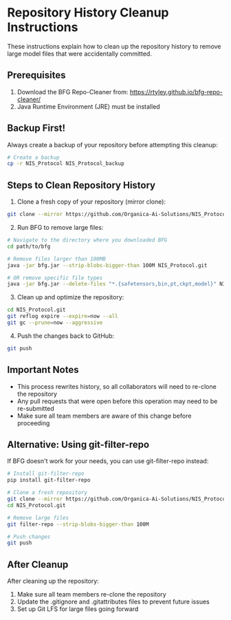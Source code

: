 # Repository History Cleanup Instructions

These instructions explain how to clean up the repository history to remove large model files that were accidentally committed.

## Prerequisites

1. Download the BFG Repo-Cleaner from: https://rtyley.github.io/bfg-repo-cleaner/
2. Java Runtime Environment (JRE) must be installed

## Backup First!

Always create a backup of your repository before attempting this cleanup:

```bash
# Create a backup
cp -r NIS_Protocol NIS_Protocol_backup
```

## Steps to Clean Repository History

1. Clone a fresh copy of your repository (mirror clone):

```bash
git clone --mirror https://github.com/Organica-Ai-Solutions/NIS_Protocol.git NIS_Protocol.git
```

2. Run BFG to remove large files:

```bash
# Navigate to the directory where you downloaded BFG
cd path/to/bfg

# Remove files larger than 100MB
java -jar bfg.jar --strip-blobs-bigger-than 100M NIS_Protocol.git

# OR remove specific file types
java -jar bfg.jar --delete-files "*.{safetensors,bin,pt,ckpt,model}" NIS_Protocol.git
```

3. Clean up and optimize the repository:

```bash
cd NIS_Protocol.git
git reflog expire --expire=now --all
git gc --prune=now --aggressive
```

4. Push the changes back to GitHub:

```bash
git push
```

## Important Notes

- This process rewrites history, so all collaborators will need to re-clone the repository
- Any pull requests that were open before this operation may need to be re-submitted
- Make sure all team members are aware of this change before proceeding

## Alternative: Using git-filter-repo

If BFG doesn't work for your needs, you can use git-filter-repo instead:

```bash
# Install git-filter-repo
pip install git-filter-repo

# Clone a fresh repository
git clone --mirror https://github.com/Organica-Ai-Solutions/NIS_Protocol.git NIS_Protocol.git
cd NIS_Protocol.git

# Remove large files
git filter-repo --strip-blobs-bigger-than 100M

# Push changes
git push
```

## After Cleanup

After cleaning up the repository:

1. Make sure all team members re-clone the repository
2. Update the .gitignore and .gitattributes files to prevent future issues
3. Set up Git LFS for large files going forward 